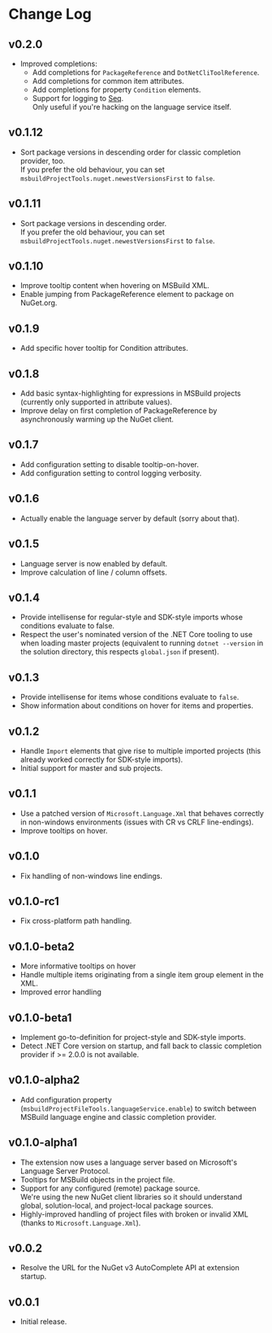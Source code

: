 # Change Log

## v0.2.0

* Improved completions:
  * Add completions for `PackageReference` and `DotNetCliToolReference`.
  * Add completions for common item attributes.
  * Add completions for property `Condition` elements.
  * Support for logging to [Seq](https://getseq.net/).  
    Only useful if you're hacking on the language service itself.

## v0.1.12

* Sort package versions in descending order for classic completion provider, too.  
  If you prefer the old behaviour, you can set `msbuildProjectTools.nuget.newestVersionsFirst` to `false`.

## v0.1.11

* Sort package versions in descending order.  
  If you prefer the old behaviour, you can set `msbuildProjectTools.nuget.newestVersionsFirst` to `false`.

## v0.1.10

* Improve tooltip content when hovering on MSBuild XML.
* Enable jumping from PackageReference element to package on NuGet.org.

## v0.1.9

* Add specific hover tooltip for Condition attributes.

## v0.1.8

* Add basic syntax-highlighting for expressions in MSBuild projects (currently only supported in attribute values).
* Improve delay on first completion of PackageReference by asynchronously warming up the NuGet client.

## v0.1.7

* Add configuration setting to disable tooltip-on-hover.
* Add configuration setting to control logging verbosity.

## v0.1.6

* Actually enable the language server by default (sorry about that).

## v0.1.5

* Language server is now enabled by default.
* Improve calculation of line / column offsets.

## v0.1.4

* Provide intellisense for regular-style and SDK-style imports whose conditions evaluate to false.
* Respect the user's nominated version of the .NET Core tooling to use when loading master projects (equivalent to running `dotnet --version` in the solution directory, this respects `global.json` if present).

## v0.1.3

* Provide intellisense for items whose conditions evaluate to `false`.
* Show information about conditions on hover for items and properties.

## v0.1.2

* Handle `Import` elements that give rise to multiple imported projects (this already worked correctly for SDK-style imports).
* Initial support for master and sub projects.

## v0.1.1

* Use a patched version of `Microsoft.Language.Xml` that behaves correctly in non-windows environments (issues with CR vs CRLF line-endings).
* Improve tooltips on hover.

## v0.1.0

* Fix handling of non-windows line endings.

## v0.1.0-rc1

* Fix cross-platform path handling.

## v0.1.0-beta2

* More informative tooltips on hover
* Handle multiple items originating from a single item group element in the XML.
* Improved error handling

## v0.1.0-beta1

* Implement go-to-definition for project-style and SDK-style imports.
* Detect .NET Core version on startup, and fall back to classic completion provider if >= 2.0.0 is not available.

## v0.1.0-alpha2

* Add configuration property (`msbuildProjectFileTools.languageService.enable`) to switch between MSBuild language engine and classic completion provider.

## v0.1.0-alpha1

* The extension now uses a language server based on Microsoft's Language Server Protocol.
* Tooltips for MSBuild objects in the project file.
* Support for any configured (remote) package source.  
  We're using the new NuGet client libraries so it should understand global, solution-local, and project-local package sources.
* Highly-improved handling of project files with broken or invalid XML (thanks to `Microsoft.Language.Xml`).

## v0.0.2

* Resolve the URL for the NuGet v3 AutoComplete API at extension startup.

## v0.0.1

* Initial release.
